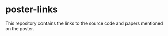 # poster-links
This repository contains the links to the source code and papers mentioned on the poster.

